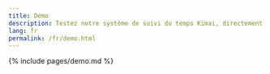 ```yaml
---
title: Démo
description: Testez notre système de suivi du temps Kimai, directement en ligne dans l'une de nos installations de démonstration.
lang: fr
permalink: /fr/demo.html
---
```


{% include pages/demo.md %}
